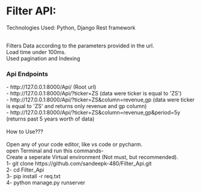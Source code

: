 <h1>Filter API:</h1>
<p>Technologies Used: Python, Django Rest framework</p>
<br>
Filters Data according to the parameters provided in the url. <br>
Load time under 100ms. <br>
Used pagination and Indexing <br>

<h3>Api Endpoints</h3>
- http://127.0.0.1:8000/Api/    (Root url)<br>
- http://127.0.0.1:8000/Api/?ticker=ZS     (data were ticker is equal to 'ZS')<br>
- http://127.0.0.1:8000/Api/?ticker=ZS&column=revenue,gp     (data were ticker is equal to 'ZS' and returns only revenue and gp column)<br>
- http://127.0.0.1:8000/Api/?ticker=ZS&column=revenue,gp&period=5y     (returns past 5 years worth of data)<br>
<br>
How to Use???<br>
<br>
Open any of your code editor, like vs code or pycharm.<br>
open Terminal and run this commands-<br>
Create a seperate Virtual environment (Not must, but recommended). <br>
1- git clone https://github.com/sandeepk-480/Filter_Api.git<br>
2- cd Filter_Api <br>
3- pip install -r req.txt <br>
4- python manage.py runserver <br>
